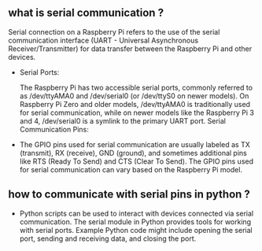## what is serial communication ?

Serial connection on a Raspberry Pi refers to the use of the serial communication interface (UART - Universal Asynchronous Receiver/Transmitter) for data transfer between the Raspberry Pi and other devices.

- Serial Ports:

    The Raspberry Pi has two accessible serial ports, commonly referred to as /dev/ttyAMA0 and /dev/serial0 (or /dev/ttyS0 on newer models).
    On Raspberry Pi Zero and older models, /dev/ttyAMA0 is traditionally used for serial communication, while on newer models like the Raspberry Pi 3 and 4, /dev/serial0 is a symlink to the primary UART port.
    Serial Communication Pins:

- The GPIO pins used for serial communication are usually labeled as TX (transmit), RX (receive), GND (ground), and sometimes additional pins like RTS (Ready To Send) and CTS (Clear To Send).
The GPIO pins used for serial communication can vary based on the Raspberry Pi model.

## how to communicate with serial pins in python ?

- Python scripts can be used to interact with devices connected via serial communication. The serial module in Python provides tools for working with serial ports.
Example Python code might include opening the serial port, sending and receiving data, and closing the port.